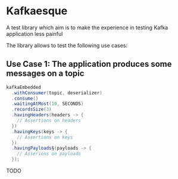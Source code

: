# Kafkaesque
A test library which aim is to make the experience in testing Kafka application less painful

The library allows to test the following use cases:

## Use Case 1: The application produces some messages on a topic
```java
kafkaEmbedded
  .withConsumer(topic, deserializer)
  .consume()
  .waitingAtMost(10, SECONDS)
  .recordsSize(3)
  .havingHeaders(headers -> {
    // Assertions on headers
  })
  .havingKeys(keys -> {
    // Assertions on keys
  })
  .havingPayloads§(payloads -> {
    // Asserions on payloads
  });
```

TODO
